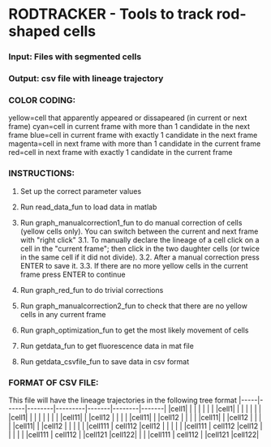 RODTRACKER - Tools to track rod-shaped cells 
====

### Input: Files with segmented cells

### Output: csv file with lineage trajectory


### COLOR CODING:

yellow=cell that apparently appeared or dissapeared (in current or next frame)
cyan=cell in current frame with more than 1 candidate in the next frame
blue=cell in current frame with exactly 1 candidate in the next frame
magenta=cell in next frame with more than 1 candidate in the current frame
red=cell in next frame with exactly 1 candidate in the current frame


### INSTRUCTIONS:

1. Set up the correct parameter values

2. Run read_data_fun to load data in matlab

3. Run graph_manualcorrection1_fun to do manual correction of cells (yellow cells only). 
You can switch between the current and next frame with "right click"
3.1. To manually declare the lineage of a cell click on a cell in the "current frame"; then click in 
the two daughter cells (or twice in the same cell if it did not divide).
3.2. After a manual correction press ENTER to save it.
3.3. If there are no more yellow cells in the current frame press ENTER to continue

4. Run graph_red_fun to do trivial corrections

5. Run graph_manualcorrection2_fun to check that there are no yellow cells in any current frame

6. Run graph_optimization_fun to get the most likely movement of cells

7. Run getdata_fun to get fluorescence data in mat file

8. Run getdata_csvfile_fun to save data in csv format


### FORMAT OF CSV FILE:

This file will have the lineage trajectories in the following tree format
|-----|------|--------|---------|-------|--------|-------| 
|cell1|      |        |         |       |        |       | 
|cell1|      |        |         |       |        |       |        
|cell1|      |        |         |       |        |       |
|     |cell11|        |         |cell12 |        |       |
|     |cell11|        |         |cell12 |        |       |
|     |cell11|        |         |cell12 |        |       |
|     |cell11|        |         |cell12 |        |       |
|     |      |cell111 | cell112 |cell12 |        |       |
|     |      |cell111 | cell112 |cell12 |        |       |
|     |      |cell111 | cell112 |       |cell121 |cell122| 
|     |      |cell111 | cell112 |       |cell121 |cell122| 